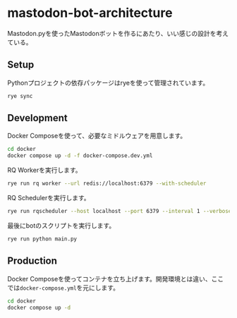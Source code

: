 # mastodon-bot-architecture

Mastodon.pyを使ったMastodonボットを作るにあたり、いい感じの設計を考えている。

## Setup

Pythonプロジェクトの依存パッケージはryeを使って管理されています。

```bash
rye sync
```

## Development

Docker Composeを使って、必要なミドルウェアを用意します。

```bash
cd docker
docker compose up -d -f docker-compose.dev.yml
```

RQ Workerを実行します。

```bash
rye run rq worker --url redis://localhost:6379 --with-scheduler
```

RQ Schedulerを実行します。

```bash
rye run rqscheduler --host localhost --port 6379 --interval 1 --verbose
```

最後にbotのスクリプトを実行します。

```bash
rye run python main.py
```

## Production

Docker Composeを使ってコンテナを立ち上げます。開発環境とは違い、ここでは`docker-compose.yml`を元にします。

```bash
cd docker
docker compose up -d
```
